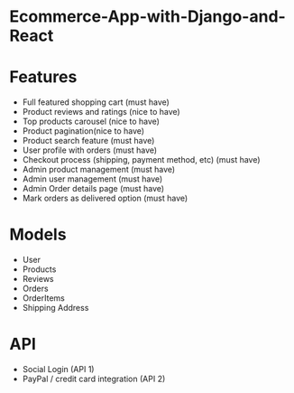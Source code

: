 # Ecommerce-App-with-Django-and-React

# Features
- Full featured shopping cart (must have)
- Product reviews and ratings (nice to have)
- Top products carousel (nice to have)
- Product pagination(nice to have)
- Product search feature (must have)
- User profile with orders (must have)
- Checkout process (shipping, payment method, etc) (must have)
- Admin product management (must have)
- Admin user management (must have)
- Admin Order details page (must have)
- Mark orders as delivered option (must have)

# Models
- User
- Products
- Reviews
- Orders
- OrderItems 
- Shipping Address


# API
- Social Login (API 1)
- PayPal / credit card integration (API 2)
